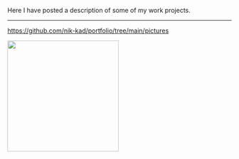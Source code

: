 Here I have posted a description of some of my work projects.

---


https://github.com/nik-kad/portfolio/tree/main/pictures


<p>
  <img width="250" align='left' src="https://github.com/nik-kad/portfolio/tree/main/pictures/text_classification.jpg?raw=true">
</p>
